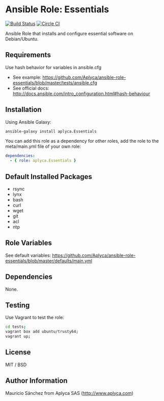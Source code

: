 # Ansible Role: Essentials

[![Build Status](https://travis-ci.org/Aplyca/ansible-role-essentials.svg?branch=master)](https://travis-ci.org/Aplyca/ansible-role-essentials)
[![Circle CI](https://circleci.com/gh/Aplyca/ansible-role-essentials.svg?style=svg)](https://circleci.com/gh/Aplyca/ansible-role-essentials)

Ansible Role that installs and configure essential software on Debian/Ubuntu.

## Requirements

Use hash behavior for variables in ansible.cfg
* See example: https://github.com/Aplyca/ansible-role-essentials/blob/master/tests/ansible.cfg
* See official docs: http://docs.ansible.com/intro_configuration.html#hash-behaviour

## Installation

Using Ansible Galaxy:
```bash
ansible-galaxy install aplyca.Essentials
```
You can add this role as a dependency for other roles, add the role to the meta/main.yml file of your own role:
```yaml
dependencies:
  - { role: aplyca.Essentials }
```

## Default Installed Packages
  - rsync
  - lynx
  - bash
  - curl
  - wget
  - git
  - acl
  - ntp

## Role Variables

See default variables: https://github.com/Aplyca/ansible-role-essentials/blob/master/defaults/main.yml

## Dependencies

None.

## Testing

Use Vagrant to test the role:

```bash
cd tests;
vagrant box add ubuntu/trusty64;
vagrant up;
```

## License

MIT / BSD

## Author Information

Mauricio Sánchez from Aplyca SAS (http://www.aplyca.com)
